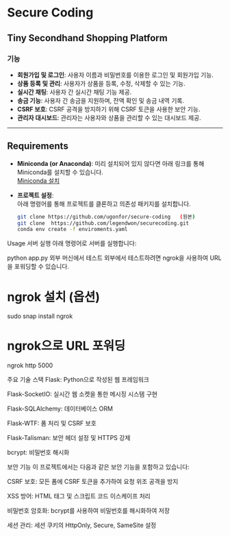 
# Secure Coding

## Tiny Secondhand Shopping Platform

### 기능
- **회원가입 및 로그인**: 사용자 이름과 비밀번호를 이용한 로그인 및 회원가입 기능.
- **상품 등록 및 관리**: 사용자가 상품을 등록, 수정, 삭제할 수 있는 기능.
- **실시간 채팅**: 사용자 간 실시간 채팅 기능 제공.
- **송금 기능**: 사용자 간 송금을 지원하며, 잔액 확인 및 송금 내역 기록.
- **CSRF 보호**: CSRF 공격을 방지하기 위해 CSRF 토큰을 사용한 보안 기능.
- **관리자 대시보드**: 관리자는 사용자와 상품을 관리할 수 있는 대시보드 제공.

---

## Requirements

- **Miniconda (or Anaconda)**: 미리 설치되어 있지 않다면 아래 링크를 통해 Miniconda를 설치할 수 있습니다.  
  [Miniconda 설치](https://docs.anaconda.com/free/miniconda/index.html)

- **프로젝트 설정**:  
  아래 명령어를 통해 프로젝트를 클론하고 의존성 패키지를 설치합니다.
  ```bash
  git clone https://github.com/ugonfor/secure-coding   (원본)
  git clone  https://github.com/legendwon/securecoding.git
  conda env create -f enviroments.yaml
Usage
서버 실행
아래 명령어로 서버를 실행합니다:

python app.py
외부 머신에서 테스트
외부에서 테스트하려면 ngrok을 사용하여 URL을 포워딩할 수 있습니다.

# ngrok 설치 (옵션)
sudo snap install ngrok

# ngrok으로 URL 포워딩
ngrok http 5000


주요 기술 스택
Flask: Python으로 작성된 웹 프레임워크

Flask-SocketIO: 실시간 웹 소켓을 통한 메시징 시스템 구현

Flask-SQLAlchemy: 데이터베이스 ORM

Flask-WTF: 폼 처리 및 CSRF 보호

Flask-Talisman: 보안 헤더 설정 및 HTTPS 강제

bcrypt: 비밀번호 해시화

보안 기능
이 프로젝트에서는 다음과 같은 보안 기능을 포함하고 있습니다:

CSRF 보호: 모든 폼에 CSRF 토큰을 추가하여 요청 위조 공격을 방지

XSS 방어: HTML 태그 및 스크립트 코드 이스케이프 처리

비밀번호 암호화: bcrypt를 사용하여 비밀번호를 해시화하여 저장

세션 관리: 세션 쿠키의 HttpOnly, Secure, SameSite 설정
